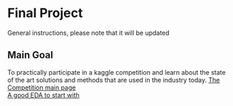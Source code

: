 # Final Project

General instructions, please note that it will be updated
## Main Goal
To practically participate in a kaggle competition and learn about the state of the art solutions and methods that are used in the industry today.
[The Competition main page](https://www.kaggle.com/competitions/sberbank-russian-housing-market)  
[A good EDA to start with](https://www.kaggle.com/code/sudalairajkumar/simple-exploration-notebook-sberbank)